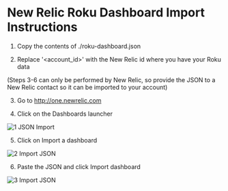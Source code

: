 # New Relic Roku Dashboard Import Instructions

1. Copy the contents of ./roku-dashboard.json

2. Replace '<account_id>' with the New Relic id where you have your Roku data

(Steps 3-6 can only be performed by New Relic, so provide the JSON to a New Relic contact so it can be imported to your account)

3. Go to http://one.newrelic.com

4. Click on the Dashboards launcher

![1  JSON Import](https://user-images.githubusercontent.com/8813505/80407480-b0713280-8893-11ea-8cf6-d971dd47117d.png)

5. Click on Import a dashboard

![2 Import JSON](https://user-images.githubusercontent.com/8813505/80407916-5fae0980-8894-11ea-828a-df6142da9b87.png)

6. Paste the JSON and click Import dashboard

![3  Import JSON](https://user-images.githubusercontent.com/8813505/80408595-6a1cd300-8895-11ea-83ab-bdcd147c639a.png)

